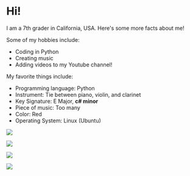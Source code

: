 # Hi!

I am a 7th grader in California, USA. Here's some more facts about me!

Some of my hobbies include:
 - Coding in Python
 - Creating music
 - Adding videos to my Youtube channel!
 
My favorite things include:
 - Programming language: Python
 - Instrument: Tie between piano, violin, and clarinet
 - Key Signature: E Major, <b>c# minor</b>
 - Piece of music: Too many
 - Color: Red
 - Operating System: Linux (Ubuntu)
 

![](https://github-readme-stats.vercel.app/api?username=shuang1024&theme=dark)

![](https://github-readme-streak-stats.herokuapp.com/?user=shuang1024&theme=dark)

![](https://github-readme-stats.vercel.app/api/top-langs/?username=shuang1024&theme=dark)

![](https://komarev.com/ghpvc/?username=shuang1024)
